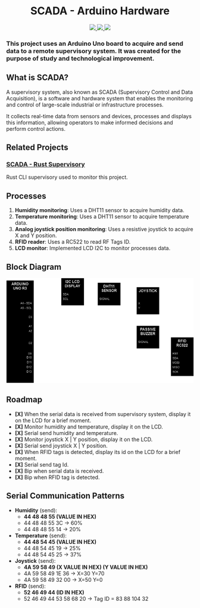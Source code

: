 <h1 align="center">SCADA - Arduino Hardware</h1> 

<p align="center">
<a href="https://www.arduino.cc/">
  <img src="https://img.shields.io/badge/Arduino-Uno R3-00979D?style=for-the-badge&logo=arduino" />
</a>
<a href="https://isocpp.org/">
  <img src="https://img.shields.io/badge/C++-Language-00599C?style=for-the-badge&logo=c%2B%2B" />
</a>
<a href="#">
  <img src="https://img.shields.io/badge/Serial%20Port-Communication-4E73DF?style=for-the-badge&logo=serial-port" />
</a>
</p>

### This project uses an Arduino Uno board to acquire and send data to a remote supervisory system. It was created for the purpose of study and technological improvement.

## What is SCADA?
A supervisory system, also known as SCADA (Supervisory Control and Data Acquisition), is a software and hardware system that enables the monitoring and control of large-scale industrial or infrastructure processes.

It collects real-time data from sensors and devices, processes and displays this information, allowing operators to make informed decisions and perform control actions.

## Related Projects
### [SCADA - Rust Supervisory](https://github.com/thiagoelias99/scada-supervisory-rust/tree/main)
Rust CLI supervisory used to monitor this project.

## Processes
1. **Humidity monitoring**: Uses a DHT11 sensor to acquire humidity data.
2. **Temperature monitoring**: Uses a DHT11 sensor to acquire temperature data.
3. **Analog joystick position monitoring**: Uses a resistive joystick to acquire X and Y position.
4. **RFID reader**: Uses a RC522 to read RF Tags ID.
5. **LCD monitor**: Implemented LCD I2C to monitor processes data.

## Block Diagram
<p align="center">
<img src="./assets/block_diagram.png" width="720px"/>
</p>

## Roadmap
- **[X]** When the serial data is received from supervisory system, display it on the LCD for a brief moment.
- **[X]** Monitor humidity and temperature, display it on the LCD.
- **[X]** Serial send humidity and temperature.
- **[X]** Monitor joystick X | Y position, display it on the LCD.
- **[X]** Serial send joystick X | Y position.
- **[X]** When RFID tags is detected, display its id on the LCD for a brief moment.
- **[X]** Serial send tag Id.
- **[X]** Bip when serial data is received.
- **[X]** Bip when RFID tag is detected.

## Serial Communication Patterns
- **Humidity** (send): 
  - **44 48 48 55 (VALUE IN HEX)**
  - 44 48 48 55 3C -> 60%
  - 44 48 48 55 14 -> 20%
- **Temperature** (send): 
  - **44 48 54 45 (VALUE IN HEX)**
  - 44 48 54 45 19 -> 25%
  - 44 48 54 45 25 -> 37%
- **Joystick** (send): 
  - **4A 59 58 49 (X VALUE IN HEX) (Y VALUE IN HEX)**
  - 4A 59 58 49 1E 36 -> X=30 Y=70
  - 4A 59 58 49 32 00 -> X=50 Y=0
- **RFID** (send): 
  - **52 46 49 44 (ID IN HEX)**
  - 52 46 49 44 53 58 68 20 -> Tag ID = 83 88 104 32